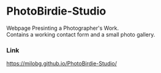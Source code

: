 # PhotoBirdie-Studio
Webpage Presinting a Photographer's Work.  
Contains a working contact form and a small photo gallery.

### Link
https://milobg.github.io/PhotoBirdie-Studio/
